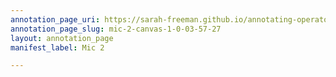 ```yaml
---
annotation_page_uri: https://sarah-freeman.github.io/annotating-operator/annotations/mic-2-canvas-1-0-03-57-27.json
annotation_page_slug: mic-2-canvas-1-0-03-57-27
layout: annotation_page
manifest_label: Mic 2

---
```

